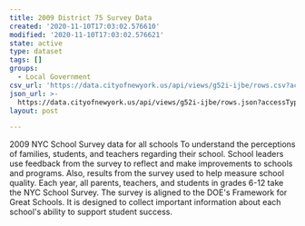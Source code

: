 ```yaml
---
title: 2009 District 75 Survey Data
created: '2020-11-10T17:03:02.576610'
modified: '2020-11-10T17:03:02.576621'
state: active
type: dataset
tags: []
groups:
  - Local Government
csv_url: 'https://data.cityofnewyork.us/api/views/g52i-ijbe/rows.csv?accessType=DOWNLOAD'
json_url: >-
  https://data.cityofnewyork.us/api/views/g52i-ijbe/rows.json?accessType=DOWNLOAD
layout: post

---
```

2009 NYC School Survey  data for all schools
To understand the perceptions of families, students, and teachers regarding their school.  School leaders use feedback from the survey to reflect and make improvements to schools and programs. Also, results from the survey used to help measure school quality. 
Each year, all parents, teachers, and students in grades 6-12 take the NYC School Survey. The survey is aligned to the DOE's Framework for Great Schools. It is designed to collect important information about each school's ability to support student success.
